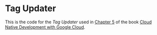 # Tag Updater

This is the code for the _Tag Updater_ used in [Chapter 5](../chapters/ch05.asciidoc) of the book [Cloud Native Development with Google Cloud](https://www.oreilly.com/library/view/cloud-native-development/9781098145071/).
